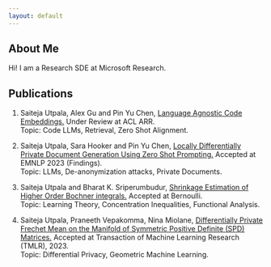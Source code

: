 ```yaml
---
layout: default
---
```


## About Me

Hi! I am a Research SDE at Microsoft Research.

## Publications

1. Saiteja Utpala, Alex Gu and Pin Yu Chen, <a href="https://arxiv.org/abs/2310.16803.pdf">Language Agnostic Code Embeddings.</a> 
    Under Review at ACL ARR.  
    Topic: Code LLMs, Retrieval, Zero Shot Alignment.

2. Saiteja Utpala, Sara Hooker and Pin Yu Chen, <a href="https://arxiv.org/abs/2310.16111.pdf">Locally Differentially Private Document Generation Using Zero Shot Prompting.</a> 
    Accepted at EMNLP 2023 (Findings).  
    Topic: LLMs, De-anonymization attacks, Private Documents.

3. Saiteja Utpala and Bharat K. Sriperumbudur, <a href="https://arxiv.org/pdf/2207.06357.pdf">Shrinkage Estimation of Higher Order Bochner integrals.</a> 
    Accepted at Bernoulli.  
    Topic: Learning Theory, Concentration Inequalities, Functional Analysis.

4. Saiteja Utpala, Praneeth Vepakomma, Nina Miolane,  <a href="https://arxiv.org/pdf/2208.04245.pdf">Differentially Private Frechet Mean on the Manifold of Symmetric Positive Definite (SPD) Matrices.</a> 
    Accepted at Transaction of Machine Learning Research (TMLR), 2023.  
    Topic: Differential Privacy, Geometric Machine Learning.
